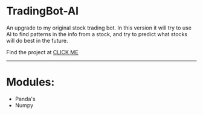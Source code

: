 # TradingBot-AI
An upgrade to my original stock trading bot. In this version it will try to use AI to find patterns in the info from a stock,
and try to predict what stocks will do best in the future.

Find the project at [CLICK ME](https://www.example.com)

---

# Modules:
- Panda's
- Numpy 
